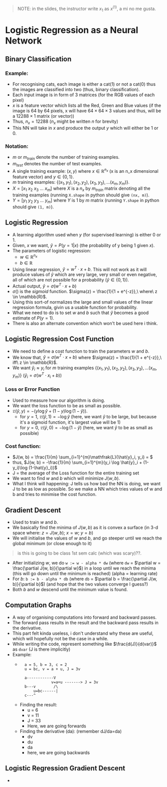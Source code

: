 > NOTE: in the slides, the instructor write $x_1$ as $x^{(1)}$, a mi no me gusta.

# Logistic Regression as a Neural Network
## Binary Classification
### Example:
- For recognising cats, each image is either a cat(1) or not a cat(0) thus the images are classified into two (thus, binary classification).
- Each input image is in form of 3 matrices (for the RGB values of each pixel)
- $x$ is a feature vector which lists all the Red, Green and Blue values (if the image is 64 by 64 pixels, x will have $64 \times 64 \times 3$ values and thus, will be a $12288 \times 1$ matrix (or vector))
- Thus, $n_x = 12288$ ($n_x$ might be written $n$ for brevity)
- This NN will take in $x$ and produce the output $y$ which will either be $1$ or $0$.
### Notation:
- $m$ or $m_{train}$ denote the number of training examples.
- $m_{test}$ denotes the number of test examples.
- A single training example: $(x, y)$ where $x \in \mathbb{R} ^{n_x}$ (x is an n_x dimensional feature vector) and $y \in \{0, 1\}$.
- $m$ training examples: $\{(x_1, y_1), (x_2, y_2), (x_3, y_3), ... (x_m, y_m)\}$.
- $X = [x_1\ x_2\ x_3\ ...\ x_m]$ where $X$ is a $n_x$ by $m_{train}$ matrix denoting all the training examples (running `X.shape` in python should give `(nx, m)`).
- $Y = [y_1\ y_2\ y_3\ ...\ y_m]$ where $Y$ is  $1$ by $m$ matrix (running `Y.shape` in python should give `(1, m)`).
## Logistic Regression
- A learning algorithm used when $y$ (for supervised learning) is either $0$ or $1$.
- Given, $x$ we want, $\hat{y} = P(y=1|x)$ (the probability of y being $1$ given $x$).
- The parameters of logistic regression:
    - $w \in \mathbb{R}^{n_x}$
    - $b \in \mathbb{R}$
- Using linear regression, $\hat{y} = w^T \cdot x + b$. This will not work as it will produce values of $\hat{y}$ which are very large, very small or even negative, all of which are not possible for a probability ($\hat{y} \in \{0, 1\}$).
- Actual output, $\hat{y} = \sigma(w^T\cdot x + b)$
- $\sigma()$ is the _sigmoid_ function. $\sigma(z) = \frac{1}{1 + e^{-z}},\ where\ z \in \mathbb{R}$.
- Using this sort-of normalizes the large and small values of the linear regression formula, givin us a usable function for probability.
- What we need to do is to set $w$ and $b$ such that $\hat{y}$ becomes a good estimate of $P(y=1)$.
- There is also an alternate convention which won't be used here i think.
## Logistic Regression Cost Function
- We need to define a cost function to train the parameters $w$ and $b$.
- We know that, $\hat{y} = \sigma(w^T\cdot x + b)$ where $\sigma(z) = \frac{1}{1 + e^{-z}},\ iff\ z \in \mathbb{R}$.
- We want $\hat{y}_i \approx y_i$ for $m$ training examples $\{(x_1, y_1), (x_2, y_2), (x_3, y_3), ... (x_m, y_m)\}$ ($\hat{y}_i = \sigma(w^T\cdot x_i + b)$)
### Loss or Error Function
- Used to measure how our algorithm is doing.
- We want the loss function to be as small as possible.
- $\mathfrak{L}(\hat{y}, y) = -(y \log \hat{y} + (1-y)\log (1-\hat{y}))$.
    - for $y=1$, $\mathfrak{L}(\hat{y}, 1) = -\log \hat{y}$ (here, we want $\hat{y}$ to be large, but because it's a sigmoid function, it's largest value will be 1)
    - for $y=0$, $\mathfrak{L}(\hat{y}, 0) = -\log (1-\hat{y})$ (here, we want $\hat{y}$ to be as small as possible)
### Cost function:
- $J(w, b) = \frac{1}{m} \sum_{i=1}^{m}\mathfrak{L}(\hat{y}_i, y_i) = $
- thus, $J(w, b) = -\frac{1}{m} \sum_{i=1}^{m}(y_i \log \hat{y}_i + (1-y_i)\log (1-\hat{y}_i))$
- J = the average of the Loss function for the entire training set
- We want to find $w$ and $b$ which will minimize $J(w, b)$.
- What I think will happening: J tells us how bad the NN is doing, we want J to be as low as possible. So we make a NN which tries values of w and b and tries to minimise the cost function.
## Gradient Descent
- Used to train $w$ and $b$.
- We basically find the minima of $J(w, b)$ as it is convex a surface (in 3-d space where: $z = J(w, b);\ x = w;\ y = b$)
- We will initialise the values of $w$ and $b$, and go steeper until we reach the global minimum (or close enough to it)
> is this is going to be class 1st sem calc (which was scary)??.
- After initializing $w$, we do `w := w - alpha * dw` (where `dw` = $\partial w = \frac{\partial J(w, b)}{\partial w}$) in a loop until we reach the minima (this will go down until the minimum is reached) (alpha = learning rate)
- For $b$: `b := b - alpha * db` (where `db` = $\partial b = \frac{\partial J(w, b)}{\partial b}$) (and hope that the two values converge I guess?)
- Both $b$ and $w$ descend until the minimum value is found.
## Computation Graphs
- A way of organising computations into forward and backward passes.
- The forward pass results in the result and the backward pass results in the derivative.
- This part felt kinda useless, i don't understand why these are useful, which will hopefully not be the case in a while.
- While writing the code, represent something like $\frac{d(J)}{d(var)}$ as `dvar` (J is there implicitly)
- Example:
    - ```
        a = 5, b = 3, c = 2
        u = bc, v = a + u, J = 3v

        a------------V
                    v=a+u -------> J = 3v
        b---v        /\
            u=bc------|
        c---^
        ```
    - Finding the result:
        - u = 6
        - v = 11
        - J = 33
        - Here, we are going forwards
    - Finding the derivative (da): (remember dJ/da=da)
        - dv
        - du
        - da
        - here, we are going backwards
## Logistic Regression Gradient Descent
- 